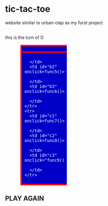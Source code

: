 # tic-tac-toe
website similar to urban-clap as my furst project
<!DOCTYPE html>
<head>
  <title>
    TIC - TAC-TOE
  </title>
  <style>
  th,td{
    padding:5%;
    border:5px solid red;
  }
  </style>
</head>
<body>
  <div id="h11" >
    <br>
    this is the turn of O
  </div>
  <table style="background-color:rgb(0,0,200);color:white;width:30%;margin-left:10%">
    <tr>
      <td id="a1" onclick=func1()>

</td>
      <td id="a2" onclick=func2()>

</td>
      <td id="a3" onclick=func3()>

</td>
    </tr>
    <tr>
      <td id="b1" onclick=func4()>

      </td>
      <td id="b2" onclick=func5()>

      </td>
      <td id="b3" onclick=func6()>

      </td>
    </tr>
    <tr>
      <td id="c1" onclick=func7()>

      </td>
      <td id="c2" onclick=func8()>

      </td>
      <td id="c3" onclick="func9()">

      </td>
    </tr>
  </table>
  <div id="h22" onclick="func10()">
    <h2> PLAY AGAIN</h2>
  </div>
  <p id="result">
  </p>
  <script>
  var turn=1;var arr=["0","0","0","0","0","0","0","0","0"];var q=0;
  function func10()
  {
    location.reload();
  }


   function func1()
  { turn=turn+1;

    if(turn%2==1)
    {
        document.getElementById("h11").innerHTML = "this is turn of O";

    }
    else {


          document.getElementById("h11").innerHTML = "this is the turn of X";

    }
    if(turn%2==1)
    {document.getElementById("a1").innerHTML = "X";arr[0]=1;}
else {
  document.getElementById("a1").innerHTML = "O";arr[0]=2;
}
if(turn>=5)
{  if((arr[0]==1&&arr[1]==1&&arr[2]==1)||(arr[3]==1&&arr[4]==1&&arr[5]==1)||(arr[6]==1&&arr[7]==1&&arr[8]==1)||(arr[0]==1&&arr[3]==1&&arr[6]==1)||
(arr[1]==1&&arr[4]==1&&arr[7]==1)||(arr[2]==1&&arr[5]==1&&arr[8]==1)||(arr[6]==1&&arr[4]==1&&arr[2]==1)||(arr[0]==1&&arr[4]==1&&arr[8]==1))
{
    document.getElementById("h11").innerHTML = "X HAS WON!!HURRAY";q=1;
}
if((arr[0]==2&&arr[1]==2&&arr[2]==2)||(arr[3]==2&&arr[4]==2&&arr[5]==2)||(arr[6]==2&&arr[7]==2&&arr[8]==2)||(arr[0]==2&&arr[3]==2&&arr[6]==2)||
(arr[1]==2&&arr[4]==2&&arr[7]==2)||(arr[2]==2&&arr[5]==2&&arr[8]==2)||(arr[6]==2&&arr[4]==2&&arr[2]==2)||(arr[0]==2&&arr[4]==2&&arr[8]==2))
{
    document.getElementById("h11").innerHTML = "O HAS WON!!HURRAY";q=1;
}
}
if(turn==10&&q==0)
  document.getElementById("h11").innerHTML = "DRAWN";}
  function func2()
    { turn=turn+1;

      if(turn%2==1)
      {
          document.getElementById("h11").innerHTML = "this is turn of O";

      }
      else {


            document.getElementById("h11").innerHTML = "this is the turn of X";

      }
      if(turn%2==1)
      {document.getElementById("a2").innerHTML = "X";arr[1]=1;
    }
    else {
      document.getElementById("a2").innerHTML = "O";arr[1]=2;
    }
    if(turn>=5)
    {  if((arr[0]==1&&arr[1]==1&&arr[2]==1)||(arr[3]==1&&arr[4]==1&&arr[5]==1)||(arr[6]==1&&arr[7]==1&&arr[8]==1)||(arr[0]==1&&arr[3]==1&&arr[6]==1)||
    (arr[1]==1&&arr[4]==1&&arr[7]==1)||(arr[2]==1&&arr[5]==1&&arr[8]==1)||(arr[6]==1&&arr[4]==1&&arr[2]==1)||(arr[0]==1&&arr[4]==1&&arr[8]==1))
    {
        document.getElementById("h11").innerHTML = "X HAS WON!!HURRAY";q=1;
    }
    if((arr[0]==2&&arr[1]==2&&arr[2]==2)||(arr[3]==2&&arr[4]==2&&arr[5]==2)||(arr[6]==2&&arr[7]==2&&arr[8]==2)||(arr[0]==2&&arr[3]==2&&arr[6]==2)||
    (arr[1]==2&&arr[4]==2&&arr[7]==2)||(arr[2]==2&&arr[5]==2&&arr[8]==2)||(arr[6]==2&&arr[4]==2&&arr[2]==2)||(arr[0]==2&&arr[4]==2&&arr[8]==2))
    {
        document.getElementById("h11").innerHTML = "O HAS WON!!HURRAY";q=1;
    }
    }
    if(turn==10&&q==0)
      document.getElementById("h11").innerHTML = "DRAWN";}
    function func3()
      { turn=turn+1;

        if(turn%2==1)
        {
            document.getElementById("h11").innerHTML = "this is turn of O";

        }
        else {


              document.getElementById("h11").innerHTML = "this is the turn of X";

        }
        if(turn%2==1)
        {document.getElementById("a3").innerHTML = "X";arr[2]=1;
      }
      else {
        document.getElementById("a3").innerHTML = "O";arr[2]=2;
      }
      if(turn>=5)
      {  if((arr[0]==1&&arr[1]==1&&arr[2]==1)||(arr[3]==1&&arr[4]==1&&arr[5]==1)||(arr[6]==1&&arr[7]==1&&arr[8]==1)||(arr[0]==1&&arr[3]==1&&arr[6]==1)||
      (arr[1]==1&&arr[4]==1&&arr[7]==1)||(arr[2]==1&&arr[5]==1&&arr[8]==1)||(arr[6]==1&&arr[4]==1&&arr[2]==1)||(arr[0]==1&&arr[4]==1&&arr[8]==1))
      {
          document.getElementById("h11").innerHTML = "X HAS WON!!HURRAY";q=1;
      }
      if((arr[0]==2&&arr[1]==2&&arr[2]==2)||(arr[3]==2&&arr[4]==2&&arr[5]==2)||(arr[6]==2&&arr[7]==2&&arr[8]==2)||(arr[0]==2&&arr[3]==2&&arr[6]==2)||
      (arr[1]==2&&arr[4]==2&&arr[7]==2)||(arr[2]==2&&arr[5]==2&&arr[8]==2)||(arr[6]==2&&arr[4]==2&&arr[2]==2)||(arr[0]==2&&arr[4]==2&&arr[8]==2))
      {
          document.getElementById("h11").innerHTML = "O HAS WON!!HURRAY";q=1;
      }
      }
      if(turn==10&&q==0)
        document.getElementById("h11").innerHTML = "DRAWN";}
      function func4()
        {turn=turn+1;

          if(turn%2==1)
          {
              document.getElementById("h11").innerHTML = "this is turn of O";

          }
          else {


                document.getElementById("h11").innerHTML = "this is the turn of X";

          }
           if(turn%2==1)
          {document.getElementById("b1").innerHTML = "X";arr[3]=1;
        }
        else {
          document.getElementById("b1").innerHTML = "O";arr[3]=2;
        }
        if(turn>=5)
        {  if((arr[0]==1&&arr[1]==1&&arr[2]==1)||(arr[3]==1&&arr[4]==1&&arr[5]==1)||(arr[6]==1&&arr[7]==1&&arr[8]==1)||(arr[0]==1&&arr[3]==1&&arr[6]==1)||
        (arr[1]==1&&arr[4]==1&&arr[7]==1)||(arr[2]==1&&arr[5]==1&&arr[8]==1)||(arr[6]==1&&arr[4]==1&&arr[2]==1)||(arr[0]==1&&arr[4]==1&&arr[8]==1))
        {
            document.getElementById("h11").innerHTML = "X HAS WON!!HURRAY";q=1;
        }
        if((arr[0]==2&&arr[1]==2&&arr[2]==2)||(arr[3]==2&&arr[4]==2&&arr[5]==2)||(arr[6]==2&&arr[7]==2&&arr[8]==2)||(arr[0]==2&&arr[3]==2&&arr[6]==2)||
        (arr[1]==2&&arr[4]==2&&arr[7]==2)||(arr[2]==2&&arr[5]==2&&arr[8]==2)||(arr[6]==2&&arr[4]==2&&arr[2]==2)||(arr[0]==2&&arr[4]==2&&arr[8]==2))
        {
            document.getElementById("h11").innerHTML = "O HAS WON!!HURRAY";q=1;
        }
        }
        if(turn==10&&q==0)
          document.getElementById("h11").innerHTML = "DRAWN";}
        function func5()
          {turn=turn+1;

            if(turn%2==1)
            {
                document.getElementById("h11").innerHTML = "this is turn of O";

            }
            else {


                  document.getElementById("h11").innerHTML = "this is the turn of X";

            }
             if(turn%2==1)
            {document.getElementById("b2").innerHTML = "X";arr[4]=1;
          }
          else {
            document.getElementById("b2").innerHTML = "O";arr[4]=2;
          }
          if(turn>=5)
          {  if((arr[0]==1&&arr[1]==1&&arr[2]==1)||(arr[3]==1&&arr[4]==1&&arr[5]==1)||(arr[6]==1&&arr[7]==1&&arr[8]==1)||(arr[0]==1&&arr[3]==1&&arr[6]==1)||
          (arr[1]==1&&arr[4]==1&&arr[7]==1)||(arr[2]==1&&arr[5]==1&&arr[8]==1)||(arr[6]==1&&arr[4]==1&&arr[2]==1)||(arr[0]==1&&arr[4]==1&&arr[8]==1))
          {
              document.getElementById("h11").innerHTML = "X HAS WON!!HURRAY";q=1;
          }
          if((arr[0]==2&&arr[1]==2&&arr[2]==2)||(arr[3]==2&&arr[4]==2&&arr[5]==2)||(arr[6]==2&&arr[7]==2&&arr[8]==2)||(arr[0]==2&&arr[3]==2&&arr[6]==2)||
          (arr[1]==2&&arr[4]==2&&arr[7]==2)||(arr[2]==2&&arr[5]==2&&arr[8]==2)||(arr[6]==2&&arr[4]==2&&arr[2]==2)||(arr[0]==2&&arr[4]==2&&arr[8]==2))
          {
              document.getElementById("h11").innerHTML = "O HAS WON!!HURRAY";q=1;
          }
          }
          if(turn==10&&q==0)
            document.getElementById("h11").innerHTML = "DRAWN";}
          function func6()
            { turn=turn+1;

              if(turn%2==1)
              {
                  document.getElementById("h11").innerHTML = "this is turn of O";

              }
              else {


                    document.getElementById("h11").innerHTML = "this is the turn of X";

              }
               if(turn%2==1)
              {document.getElementById("b3").innerHTML = "X";arr[5]=1;
            }
            else {
              document.getElementById("b3").innerHTML = "O";arr[5]=2;
            }
            if(turn>=5)
            {  if((arr[0]==1&&arr[1]==1&&arr[2]==1)||(arr[3]==1&&arr[4]==1&&arr[5]==1)||(arr[6]==1&&arr[7]==1&&arr[8]==1)||(arr[0]==1&&arr[3]==1&&arr[6]==1)||
            (arr[1]==1&&arr[4]==1&&arr[7]==1)||(arr[2]==1&&arr[5]==1&&arr[8]==1)||(arr[6]==1&&arr[4]==1&&arr[2]==1)||(arr[0]==1&&arr[4]==1&&arr[8]==1))
            {
                document.getElementById("h11").innerHTML = "X HAS WON!!HURRAY";q=1;
            }
            if((arr[0]==2&&arr[1]==2&&arr[2]==2)||(arr[3]==2&&arr[4]==2&&arr[5]==2)||(arr[6]==2&&arr[7]==2&&arr[8]==2)||(arr[0]==2&&arr[3]==2&&arr[6]==2)||
            (arr[1]==2&&arr[4]==2&&arr[7]==2)||(arr[2]==2&&arr[5]==2&&arr[8]==2)||(arr[6]==2&&arr[4]==2&&arr[2]==2)||(arr[0]==2&&arr[4]==2&&arr[8]==2))
            {
                document.getElementById("h11").innerHTML = "O HAS WON!!HURRAY";q=1;
            }
            }
            if(turn==10&&q==0)
              document.getElementById("h11").innerHTML = "DRAWN";}
            function func7()
              {turn=turn+1;

                if(turn%2==1)
                {
                    document.getElementById("h11").innerHTML = "this is turn of O";

                }
                else {


                      document.getElementById("h11").innerHTML = "this is the turn of X";

                }
                 if(turn%2==1)
                {document.getElementById("c1").innerHTML = "X";arr[6]=1;
              }
              else {
                document.getElementById("c1").innerHTML = "O";arr[6]=2;
              }if(turn>=5)
              {  if((arr[0]==1&&arr[1]==1&&arr[2]==1)||(arr[3]==1&&arr[4]==1&&arr[5]==1)||(arr[6]==1&&arr[7]==1&&arr[8]==1)||(arr[0]==1&&arr[3]==1&&arr[6]==1)||
              (arr[1]==1&&arr[4]==1&&arr[7]==1)||(arr[2]==1&&arr[5]==1&&arr[8]==1)||(arr[6]==1&&arr[4]==1&&arr[2]==1)||(arr[0]==1&&arr[4]==1&&arr[8]==1))
              {
                  document.getElementById("h11").innerHTML = "X HAS WON!!HURRAY";q=1;
              }
              if((arr[0]==2&&arr[1]==2&&arr[2]==2)||(arr[3]==2&&arr[4]==2&&arr[5]==2)||(arr[6]==2&&arr[7]==2&&arr[8]==2)||(arr[0]==2&&arr[3]==2&&arr[6]==2)||
              (arr[1]==2&&arr[4]==2&&arr[7]==2)||(arr[2]==2&&arr[5]==2&&arr[8]==2)||(arr[6]==2&&arr[4]==2&&arr[2]==2)||(arr[0]==2&&arr[4]==2&&arr[8]==2))
              {
                  document.getElementById("h11").innerHTML = "O HAS WON!!HURRAY";q=1;
              }
              }
              if(turn==10&&q==0)
                document.getElementById("h11").innerHTML = "DRAWN";}
              function func8()
                {turn=turn+1;

                  if(turn%2==1)
                  {
                      document.getElementById("h11").innerHTML = "this is turn of O";

                  }
                  else {


                        document.getElementById("h11").innerHTML = "this is the turn of X";

                  }
                   if(turn%2==1)
                  {document.getElementById("c2").innerHTML = "X";arr[7]=1;
                }
                else {
                  document.getElementById("c2").innerHTML = "O";arr[7]=2;
                }
                if(turn>=5)
                {  if((arr[0]==1&&arr[1]==1&&arr[2]==1)||(arr[3]==1&&arr[4]==1&&arr[5]==1)||(arr[6]==1&&arr[7]==1&&arr[8]==1)||(arr[0]==1&&arr[3]==1&&arr[6]==1)||
                (arr[1]==1&&arr[4]==1&&arr[7]==1)||(arr[2]==1&&arr[5]==1&&arr[8]==1)||(arr[6]==1&&arr[4]==1&&arr[2]==1)||(arr[0]==1&&arr[4]==1&&arr[8]==1))
                {
                    document.getElementById("h11").innerHTML = "X HAS WON!!HURRAY";q=1;
                }
                if((arr[0]==2&&arr[1]==2&&arr[2]==2)||(arr[3]==2&&arr[4]==2&&arr[5]==2)||(arr[6]==2&&arr[7]==2&&arr[8]==2)||(arr[0]==2&&arr[3]==2&&arr[6]==2)||
                (arr[1]==2&&arr[4]==2&&arr[7]==2)||(arr[2]==2&&arr[5]==2&&arr[8]==2)||(arr[6]==2&&arr[4]==2&&arr[2]==2)||(arr[0]==2&&arr[4]==2&&arr[8]==2))
                {
                    document.getElementById("h11").innerHTML = "O HAS WON!!HURRAY";q=1;
                }
              }if(turn==10&&q==0)
                  document.getElementById("h11").innerHTML = "DRAWN";}
                function func9()
                  {turn=turn+1;

                    if(turn%2==1)
                    {
                        document.getElementById("h11").innerHTML = "this is turn of O";

                    }
                    else {


                          document.getElementById("h11").innerHTML = "this is the turn of X";

                    }
                     if(turn%2==1)
                    {document.getElementById("c3").innerHTML = "X";arr[8]=1;
                  }
                  else {
                    document.getElementById("c3").innerHTML = "O";arr[8]=2;
                  }
                  if(turn>=5)
                  {  if((arr[0]==1&&arr[1]==1&&arr[2]==1)||(arr[3]==1&&arr[4]==1&&arr[5]==1)||(arr[6]==1&&arr[7]==1&&arr[8]==1)||(arr[0]==1&&arr[3]==1&&arr[6]==1)||
                  (arr[1]==1&&arr[4]==1&&arr[7]==1)||(arr[2]==1&&arr[5]==1&&arr[8]==1)||(arr[6]==1&&arr[4]==1&&arr[2]==1)||(arr[0]==1&&arr[4]==1&&arr[8]==1))
                  {
                      document.getElementById("h11").innerHTML = "X HAS WON!!HURRAY";q=1;
                  }
                  if((arr[0]==2&&arr[1]==2&&arr[2]==2)||(arr[3]==2&&arr[4]==2&&arr[5]==2)||(arr[6]==2&&arr[7]==2&&arr[8]==2)||(arr[0]==2&&arr[3]==2&&arr[6]==2)||
                  (arr[1]==2&&arr[4]==2&&arr[7]==2)||(arr[2]==2&&arr[5]==2&&arr[8]==2)||(arr[6]==2&&arr[4]==2&&arr[2]==2)||(arr[0]==2&&arr[4]==2&&arr[8]==2))
                  {
                      document.getElementById("h11").innerHTML = "O HAS WON!!HURRAY";q=1;
                  }
                  }
                  if(turn==10&&q==0)
                    document.getElementById("h11").innerHTML = "DRAWN";}








</script>
</body>
</html>
